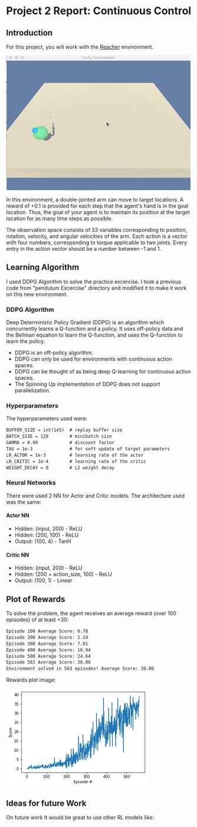 # Project 2 Report: Continuous Control

## Introduction

For this project, you will work with the [Reacher](https://github.com/Unity-Technologies/ml-agents/blob/master/docs/Learning-Environment-Examples.md#reacher) environment.

![Trained RL Agent](https://github.com/jbagnato/deep-rl-continuous/blob/main/p2_navigation.gif)

In this environment, a double-jointed arm can move to target locations. A reward of +0.1 is provided for each step that the agent's hand is in the goal location. Thus, the goal of your agent is to maintain its position at the target location for as many time steps as possible.

The observation space consists of 33 variables corresponding to position, rotation, velocity, and angular velocities of the arm. Each action is a vector with four numbers, corresponding to torque applicable to two joints. Every entry in the action vector should be a number between -1 and 1.

## Learning Algorithm

I used DDPG Algorithm to solve the practice excercise. 
I took a previous code from "pendulum Excercise" directory and modified it to make it work on this new environment.

### DDPG Algorithm

Deep Deterministic Policy Gradient (DDPG) is an algorithm which concurrently learns a Q-function and a policy. It uses off-policy data and the Bellman equation to learn the Q-function, and uses the Q-function to learn the policy.

- DDPG is an off-policy algorithm.
- DDPG can only be used for environments with continuous action spaces.
- DDPG can be thought of as being deep Q-learning for continuous action spaces.
- The Spinning Up implementation of DDPG does not support parallelization.

### Hyperparameters

The hyperparameters used were:

```xml
BUFFER_SIZE = int(1e5)  # replay buffer size
BATCH_SIZE = 128        # minibatch size
GAMMA = 0.99            # discount factor
TAU = 1e-3              # for soft update of target parameters
LR_ACTOR = 1e-3         # learning rate of the actor
LR_CRITIC = 1e-4        # learning rate of the critic
WEIGHT_DECAY = 0        # L2 weight decay
```


### Neural Networks

There were used 2 NN for Actor and Critic models. The architecture used was the same:

#### Actor NN

- Hidden: (input, 200) - ReLU
- Hidden: (200, 100) - ReLU
- Output: (100, 4) - TanH

#### Critic NN

- Hidden: (input, 200) - ReLU
- Hidden: (200 + action_size, 100) - ReLU
- Output: (100, 1) - Linear


## Plot of Rewards

To solve the problem, the agent receives an average reward (over 100 episodes) of at least +30:

```xml
Episode 100	Average Score: 0.78
Episode 200	Average Score: 2.19
Episode 300	Average Score: 7.01
Episode 400	Average Score: 16.94
Episode 500	Average Score: 24.64
Episode 563	Average Score: 30.06
Environment solved in 563 episodes!	Average Score: 30.06
```

Rewards plot image:

![Rewards Plot](https://github.com/jbagnato/deep-rl-continuous/blob/main/rewards_plot.png)


## Ideas for future Work

On future work It would be great to use other RL models like:
